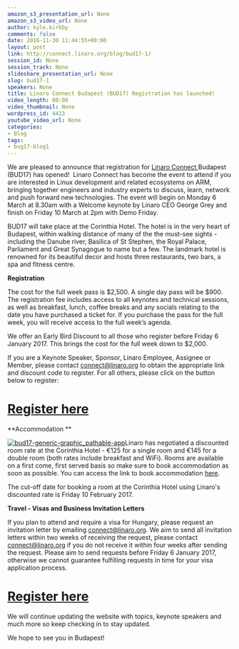 ```yaml
---
amazon_s3_presentation_url: None
amazon_s3_video_url: None
author: kyle.kirkby
comments: false
date: 2016-11-30 11:44:55+00:00
layout: post
link: http://connect.linaro.org/blog/bud17-1/
session_id: None
session_track: None
slideshare_presentation_url: None
slug: bud17-1
speakers: None
title: Linaro Connect Budapest (BUD17) Registration has launched!
video_length: 00:00
video_thumbnail: None
wordpress_id: 4413
youtube_video_url: None
categories:
- Blog
tags:
- bug17-blog1
---
```


We are pleased to announce that registration for [Linaro Connect ](http://connect.linaro.org/attend/)Budapest (BUD17) has opened!  Linaro Connect has become the event to attend if you are interested in Linux development and related ecosystems on ARM, bringing together engineers and industry experts to discuss, learn, network and push forward new technologies. The event will begin on Monday 6 March at 8.30am with a Welcome keynote by Linaro CEO George Grey and finish on Friday 10 March at 2pm with Demo Friday. 

BUD17 will take place at the Corinthia Hotel. The hotel is in the very heart of Budapest, within walking distance of many of the the must-see sights - including the Danube river, Basilica of St Stephen, the Royal Palace, Parliament and Great Synagogue to name but a few. The landmark hotel is renowned for its beautiful decor and hosts three restaurants, two bars, a spa and fitness centre. 

**Registration**

The cost for the full week pass is $2,500. A single day pass will be $900. The registration fee includes access to all keynotes and technical sessions, as well as breakfast, lunch, coffee breaks and any socials relating to the date you have purchased a ticket for. If you purchase the pass for the full week, you will receive access to the full week’s agenda. 

We offer an Early Bird Discount to all those who register before Friday 6 January 2017. This brings the cost for the full week down to $2,000. 

If you are a Keynote Speaker, Sponsor, Linaro Employee, Assignee or Member, please contact [connect@linaro.org](mailto:connect@linaro.org) to obtain the appropriate link and discount code to register. For all others, please click on the button below to register:


# **[Register here ](http://linaro.co/BUD17)**


**Accommodation **

[![bud17-generic-graphic_pathable-app](http://connect.linaro.org/wp-content/uploads/2016/11/BUD17-Generic-Graphic_Pathable-app.png)](http://linaro.co/BUD17)Linaro has negotiated a discounted room rate at the Corinthia Hotel - €125 for a single room and €145 for a double room (both rates include breakfast and WiFi). Rooms are available on a first come, first served basis so make sure to book accommodation as soon as possible. You can access the link to book accommodation [here](https://gc.synxis.com/rez.aspx?Hotel=28704&Chain=11693&template=RBE&arrive=3/4/2017&depart=3/8/2017&adult=1&child=0&group=1703H2RSOU_002&utm_source=MICE&utm_medium=MICE&utm_campaign=Mice-budapestGroup1703H2RSOU_002). 

The cut-off date for booking a room at the Corinthia Hotel using Linaro's discounted rate is Friday 10 February 2017.

**Travel - Visas and Business Invitation Letters**

If you plan to attend and require a visa for Hungary, please request an invitation letter by emailing [connect@linaro.org](mailto:connect@linaro.org). We aim to send all invitation letters within two weeks of receiving the request, please contact [connect@linaro.org](mailto:connect@linaro.org) if you do not receive it within four weeks after sending the request. Please aim to send requests before Friday 6 January 2017, otherwise we cannot guarantee fulfilling requests in time for your visa application process.


# **[Register here](http://linaro.co/BUD17)**


We will continue updating the website with topics, keynote speakers and much more so keep checking in to stay updated. 

We hope to see you in Budapest!
